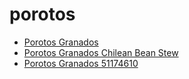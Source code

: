 # porotos

 * [Porotos Granados](../../index/p/porotos-granados-51174610.json)
 * [Porotos Granados Chilean Bean Stew](../../index/p/porotos-granados-chilean-bean-stew.json)
 * [Porotos Granados 51174610](../../index/p/porotos-granados-51174610.json)
